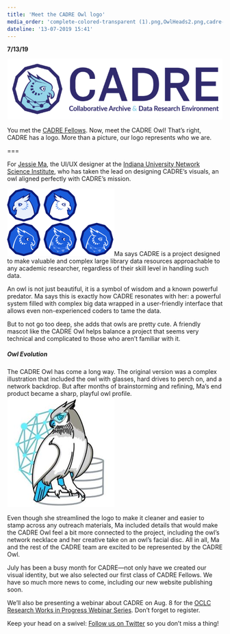 ```yaml
---
title: 'Meet the CADRE Owl logo'
media_order: 'complete-colored-transparent (1).png,OwlHeads2.png,cadre-logo-draft-v1 (2).jpg'
dateline: '13-07-2019 15:41'
---
```


**7/13/19** 

![CADRE's logo. It is purple and blue with an owl on the left and text on the right that reads: CADRE, Collaborative Archive & Data Research Environement.](complete-colored-transparent%20%281%29.png)

You met the [CADRE Fellows](https://cadre.iu.edu/news-and-events/news/meet-cadres-first-class-of-fellows). Now, meet the CADRE Owl! That’s right, CADRE has a logo. More than a picture, our logo represents who we are.

===

For [Jessie Ma](http://iuni.iu.edu/about/people/person/jessie_ma), the UI/UX designer at the [Indiana University Network Science Institute](http://iuni.iu.edu/), who has taken the lead on designing CADRE’s visuals, an owl aligned perfectly with CADRE’s mission. 

![Five versions of an illustrated owl head to show the design development of the CADRE logo.](OwlHeads2.png?classes=float-left)Ma says CADRE is a project designed to make valuable and complex large library data resources approachable to any academic researcher, regardless of their skill level in handling such data.

An owl is not just beautiful, it is a symbol of wisdom and a known powerful predator. Ma says this is exactly how CADRE resonates with her: a powerful system filled with complex big data wrapped in a user-friendly interface that allows even non-experienced coders to tame the data.

But to not go too deep, she adds that owls are pretty cute. A friendly mascot like the CADRE Owl helps balance a project that seems very technical and complicated to those who aren’t familiar with it. 

##### Owl Evolution
##### 
The CADRE Owl has come a long way. The original version was a complex illustration that included the owl with glasses, hard drives to perch on, and a network backdrop. But after months of brainstorming and refining, Ma’s end product became a sharp, playful owl profile.![An owl perched on a database with a network in the background. Illustration.](cadre-logo-draft-v1%20%282%29.jpg?classes=float-right)

Even though she streamlined the logo to make it cleaner and easier to stamp across any outreach materials, Ma included details that would make the CADRE Owl feel a bit more connected to the project, including the owl’s network necklace and her creative take on an owl’s facial disc. All in all, Ma and the rest of the CADRE team are excited to be represented by the CADRE Owl.

July has been a busy month for CADRE—not only have we created our visual identity, but we also selected our first class of CADRE Fellows. We have so much more news to come, including our new website publishing soon. 

We’ll also be presenting a webinar about CADRE on Aug. 8 for the [OCLC Research Works in Progress Webinar Series](https://www.oclc.org/research/events/2019/082219-scaling-software-preservation-and-emulation-services.html). Don’t forget to register. 

Keep your head on a swivel: [Follow us on Twitter](https://twitter.com/CADRE_Project) so you don’t miss a thing!
